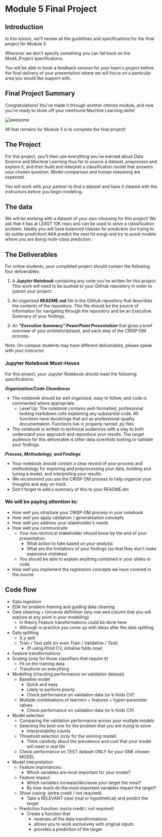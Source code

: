 
# Module 5 Final Project


## Introduction

In this lesson, we'll review all the guidelines and specifications for the final project for Module 5.

Wherever we don't specify something you can fall back on the Mod4_Project specifications.

You will be able to book a feedback session for your team's project before the final delivery of your presentation where we will focus on a particular area you would like support with.

## Final Project Summary

Congratulations! You've made it through another _intense_ module, and now you're ready to show off your newfound Machine Learning skills!

![awesome](https://raw.githubusercontent.com/learn-co-curriculum/dsc-mod-5-project/master/smart.gif)

All that remains for Module 5 is to complete the final project!

## The Project

For this project, you'll then use everything you've learned about Data Science and Machine Learning thus far to source a dataset, preprocess and explore it, and then build and interpret a classification model that answers your chosen question.
Model comparison and human reasoning are expected.

You will work with your partner to find a dataset and have it cleared with the instructors before you begin modeling.

## The data

We will be working with a dataset of your own choosing for this project! We ask that it has at LEAST 10K rows and can be used to solve a classification problem. Ideally you will have balanced classes for prediction (no trying to do outlier prediction! AKA predict the next hit song) and try to avoid models where you are doing multi-class prediction.

## The Deliverables

For online students, your completed project should contain the following four deliverables:

1. A **_Jupyter Notebook_** containing any code you've written for this project. This work will need to be pushed to your GitHub repository in order to submit your project.

2. An organized **README.md** file in the GitHub repository that describes the contents of the repository. This file should be the source of information for navigating through the repository and be an Executive Summary of your findings.

3. An **_"Executive Summary" PowerPoint Presentation_** that gives a brief overview of your problem/dataset, and each step of the CRISP-DM process.

Note: On-campus students may have different deliverables, please speak with your instructor.

### Jupyter Notebook Must-Haves

For this project, your Jupyter Notebook should meet the following specifications:

**_Organization/Code Cleanliness_**

* The notebook should be well organized, easy to follow, and code is commented where appropriate.  
    * Level Up: The notebook contains well-formatted, professional looking markdown cells explaining any substantial code. All functions have docstrings that act as professional-quality documentation. Functions live in properly named .py files
* The notebook is written to technical audiences with a way to both understand your approach and reproduce your results. The target audience for this deliverable is other data scientists looking to validate your findings.  

**_Process, Methodology, and Findings_**

* Your notebook should contain a clear record of your process and methodology for exploring and preprocessing your data, building and tuning a model, and interpreting your results.
* We recommend you use the CRISP-DM process to help organize your thoughts and stay on track.
* Don't forget to add a summary of this to your README.dm

### We will be paying attention to:
- How well you structure your CRISP-DM process in your notebook
- How well you apply validation / generalisation concepts
- How well you address your stakeholder's needs
- How well you communicate
  - Your non-technical stakeholder should know by the end of your presentation:
    - What action to take based on your analysis
    - What are the limitations of your findings (so that they don't make expensive mistakes)
  - You should be able to explain anything contained in your slides or code
- How well you implement the regression concepts we have covered in the course

## Code flow
- Data ingestion
- EDA for problem framing and guiding data cleaning
- Data cleaning + Universe definition (any row and column that you will explore at any point in your modelling)
  - In theory Feature transformations could be done here
  - Although in practice you come up with ideas after the data splitting
- Data splitting
  - X,y split
  - Train / Test split (or even Train / Validation / Test)
    - (If using Kfold CV, initialise folds now)
- Feature transformations
- Scaling (only for those classifiers that require it)
  - Fit on the training data
  - Transform on everything
- Modelling (checking performance on validation dataset)
  - Baseline model
    - Quick and easy
    - Likely to perform poorly
    - Check performance on validation data (or k-folds CV)
  - Multiple combinations of learners + features + hyper-parameter values
    - Check performance on validation data (or k-folds CV)
- Model selection
  - Comparing the validation performance across your multiple models
  - Selecting the best one for the problem that you are trying to solve
    - Interpretability counts
  - Threshold selection (only for the winning model)
    - Think carefully about the prevalence and cost that your model will meet in real life
  - Check performance on TEST dataset ONLY for your ONE chosen MODEL
- Model interpretation
  - Feature importances:
    - Which variables are most important for your model?
  - Feature impact:
    - Which variables increase/decrease your target the most?
    - By how much do the most important variables impact the target?
  - Show casing: (extra credit / not required)
    - Take a RELEVANT case (real or hypothetical) and predict the target
  - Prediction function: (extra credit / not required)
    - Create a function that
      - reverses all the data transformations
      - allows you to work exclusively with original inputs
      - provides a prediction of the target
